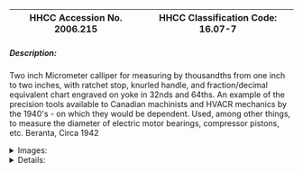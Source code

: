 | **HHCC Accession No. 2006.215** |**HHCC Classification Code:  16.07-7**|
| ----------- | ----------- |
##### Description:
Two inch Micrometer calliper for measuring by thousandths from one inch to two inches, with ratchet stop, knurled handle, and fraction/decimal equivalent chart engraved on yoke in 32nds and 64ths. An example of the precision tools available to Canadian machinists and HVACR mechanics by the 1940's - on which they would be dependent. Used, among other things, to measure the diameter of electric motor bearings, compressor pistons, etc. Beranta, Circa 1942


<details>
	<summary>Images:</summary>
<div class="gallery gallery-wrapper--full" contenteditable="false" data-is-empty="false" data-translation="Add images" data-columns="6">
<figure class="gallery__item"><a href="#DOMAIN_NAME#gallery/16.07-7.jpg" data-size="1502x853"><img src="#DOMAIN_NAME#gallery/16.07-7-thumbnail.jpg" alt=""></a></figure>
</div>
</details>


<details>
	<summary>Details:</summary>

##### Group:
16.07 Electric Motors - Installation, Test and Repair

##### Make:
Beranta

##### Manufacturer:
Unspecified

##### Model:
Unspecified

##### Serial No.:
Unspecified

##### Size:
6x 2 x .5 inch dia.

##### Weight:
7  ozs.

##### Circa:
1942

##### Rating:
Exhibit, education, and research quality, illustrating the finely crafted, precision hand tools on which refrigeration mechanics, involved in repair and rebuilding of HVACR equipment, would come to depend by the middle of the 20th century.

##### Patent Date/Number:


##### Provenance:
From York County (York Region) Ontario, once rich agricultural hinterlands, attracting early settlement in the last years of the 18th century. Located on the north slopes of the Oak Ridges Moraine, within 20 miles of Toronto, the County would also attract early ex-urban development, to become a wealthy market place for the emerging household and consumer technologies of the early and mid 20th century. 

This artifact was discovered in the 1950's in the used stock of T. H. Oliver, Refrigeration and Electric Sales and Service, Aurora, Ontario, an early worker in the field of agricultural, industrial and consumer technology.

##### Type and Design:
Micrometer calliper for measuring by  thousandths from one inch to two inches, 
Ratchet stop, 
Knurled handle, 
Fraction/decimal equivalent chart engraved on yoke in 32nds and 64ths.

##### Construction:


##### Material:


##### Special Features:
Evidence of being beautifully cared for as a precision measuring tool, smoothed as a result of constant use, with accompanying patina.

##### Accessories:


##### Capacities:


##### Performance Characteristics:


##### Operation:


##### Control and Regulation:


##### Targeted Market Segment:


##### Consumer Acceptance:


##### Merchandising:


##### Market Price:


##### Technological Significance:
This precision micrometer tells many stories of its time: 
The increasing sophistication of the repair,  test and measurement equipment used by HVACR workers by the 1940's ' those involved in repair and rebuilding of equipment
The increasing demands made HVACR mechanics and the accompanying need for precision measuring instruments required for equipment: re-engineering, rebuilding, installation, performance monitoring, trouble-shooting, diagnosis and repair.

##### Industrial Significance:
The instrument is a marker of the vastly changing times in the Canadian refrigeration industry, evident by the 1940's. Many changes were occurring in the industry; the embryonic and early development years of the 1920' and 30's were now history. The industry had new more sophisticated equipment, new refrigerants, and new applications and markets to be served. 
The 1940's and 50's was a period in which much repair and rebuilding took place, especially of open style compressors and electric motors. Small shops evolved to do this work as the opportunity arose. 
By the 1940's -50's the race was on for higher and higher measures of HVACR equipment performance [efficiency quietness, lower temperatures, etc], as well as increasing   reliability, maintainability of equipment ' still desperately crude judged by what would soon follow. Meeting these market demands, expanding the market for equipment would depend on achieving greater precision in manufacture, maintenance and repair ' using new science, new technology, new tools,new procedures, and training in new techniques and practices.

##### Socio-economic Significance:


##### Socio-cultural Significance:


##### Donor:
G. Leslie Oliver, The T. H. Oliver HVACR Collection

##### HHCC Storage Location:


##### Tracking:


##### Bibliographic References:
Machinery and Supplies, The A. R. Williams Machinery Company, Limited, Toronto, Cat No 48, undated. P. 256

##### Notes:


##### Related Reports:

</details>
